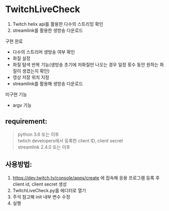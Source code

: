 # TwitchLiveCheck


1. Twitch helix api를 활용한 다수의 스트리밍 확인
2. streamlink를 활용한 생방송 다운로드

구현 완료   
* 다수의 스트리머 생방송 여부 확인
* 화질 설정
* 화질 탐색 반복 기능(생방송 초기에 저화질만 나오는 경우 일정 횟수 동안 원하는 화질이 생겼는지 확인)
* 영상 저장 위치 지정
* streamlink를 활용해 생방송 다운로드

미구현 기능   
* argv 기능

## requirement:
> python 3.6 또는 이후  
> twtich developers에서 등록한 client ID, client secret   
> streamlink 2.4.0 또는 이후   



## 사용방법:
1. https://dev.twitch.tv/console/apps/create 에 접속해 응용 프로그램 등록 후 client id, client secret 생성
2. TwitchLiveCheck.py를 에디터로 열기
3. 주석 참고해 init 내부 변수 수정
4. 실행
